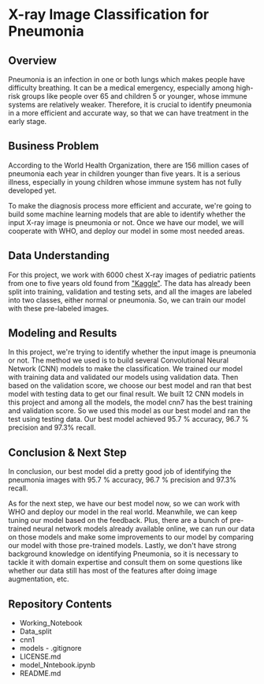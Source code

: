 # X-ray Image Classification for Pneumonia
## Overview 
Pneumonia is an infection in one or both lungs which makes people have difficulty breathing. It can be a medical emergency, especially among high-risk groups like people over 65 and children 5 or younger, whose immune systems are relatively weaker. Therefore, it is crucial to identify pneumonia in a more efficient and accurate way, so that we can have treatment in the early stage.
## Business Problem
According to the World Health Organization, there are 156 million cases of pneumonia each year in children younger than five years. It is a serious illness, especially in young children whose immune system has not fully developed yet.

To make the diagnosis process more efficient and accurate, we're going to build  some machine learning models that are able to identify whether the input X-ray image is pneumonia or not. Once we have our model, we will cooperate with WHO, and deploy our model in some most needed areas.
## Data Understanding 
For this project, we work with 6000 chest X-ray images of pediatric patients from one to five years old found from ["Kaggle"](https://www.kaggle.com/datasets/paultimothymooney/chest-xray-pneumonia). The data has already been split into training, validation and testing sets, and all the images are labeled into two classes, either normal or pneumonia. So, we can train our model with these pre-labeled images.
## Modeling and Results
In this project, we're trying to identify whether the input image is pneumonia or not. The method we used is to build several Convolutional Neural Network (CNN) models to make the classification. We trained our model with training data and validated our models using validation data. Then based on the validation score, we choose our best model and ran that best model with testing data to get our final result. We built 12 CNN models in this project and among all the models, the model cnn7 has the best training and validation score. So we used this model as our best model and ran the test using testing data. Our best model achieved 95.7 % accuracy, 96.7 % precision and 97.3% recall.
## Conclusion & Next Step
In conclusion, our best model did a pretty good job of identifying the pneumonia images with 95.7 % accuracy, 96.7 % precision and 97.3% recall.

As for the next step, we have our best model now, so we can work with WHO and deploy our model in the real world. Meanwhile, we can keep tuning our model based on the feedback. Plus, there are a bunch of pre-trained neural network models already available online, we can run our data on those models and make some improvements to our model by comparing our model with those pre-trained models. Lastly, we don't have strong background knowledge on identifying Pneumonia, so it is necessary to tackle it with domain expertise and consult them on some questions like whether our data still has most of the features after doing image augmentation, etc. 
## Repository Contents
- Working_Notebook
- Data_split
- cnn1
- models
- .gitignore
- LICENSE.md
- model_Nntebook.ipynb
- README.md
